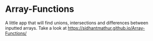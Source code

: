 # Array-Functions
A little app that will find unions, intersections and differences between inputted arrays. 
Take a look at https://sidhantmathur.github.io/Array-Functions/
